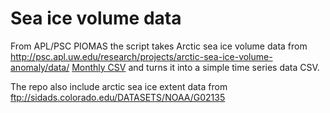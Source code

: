 # Sea ice volume data
From APL/PSC PIOMAS
the script takes Arctic sea ice volume data from 
http://psc.apl.uw.edu/research/projects/arctic-sea-ice-volume-anomaly/data/
[Monthly CSV](http://psc.apl.uw.edu/wordpress/wp-content/uploads/schweiger/ice_volume/PIOMAS.monthly.Current.v2.1.csv) and turns it into a simple time series data CSV.

The repo also include arctic sea ice extent data from ftp://sidads.colorado.edu/DATASETS/NOAA/G02135